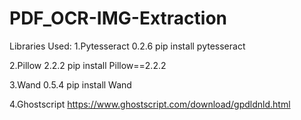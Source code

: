 # PDF_OCR-IMG-Extraction

Libraries Used:
1.Pytesseract 0.2.6
pip install pytesseract

2.Pillow 2.2.2
pip install Pillow==2.2.2

3.Wand 0.5.4
pip install Wand

4.Ghostscript 
https://www.ghostscript.com/download/gpdldnld.html
